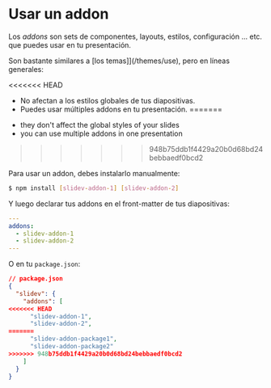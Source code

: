 # Usar un addon

Los _addons_ son sets de componentes, layouts, estilos, configuración ... etc. que puedes usar en tu presentación.

Son bastante similares a [los temas]](/themes/use), pero en líneas generales:

<<<<<<< HEAD
* No afectan a los estilos globales de tus diapositivas.
* Puedes usar múltiples addons en tu presentación.
=======
- they don't affect the global styles of your slides
- you can use multiple addons in one presentation
>>>>>>> 948b75ddb1f4429a20b0d68bd24bebbaedf0bcd2

Para usar un addon, debes instalarlo manualmente:

```bash
$ npm install [slidev-addon-1] [slidev-addon-2]
```

Y luego declarar tus addons en el front-matter de tus diapositivas:

```yaml
---
addons:
  - slidev-addon-1
  - slidev-addon-2
---
```

O en tu `package.json`:

```json
// package.json
{
  "slidev": {
    "addons": [
<<<<<<< HEAD
      "slidev-addon-1",
      "slidev-addon-2",
=======
      "slidev-addon-package1",
      "slidev-addon-package2"
>>>>>>> 948b75ddb1f4429a20b0d68bd24bebbaedf0bcd2
    ]
  }
}
```
